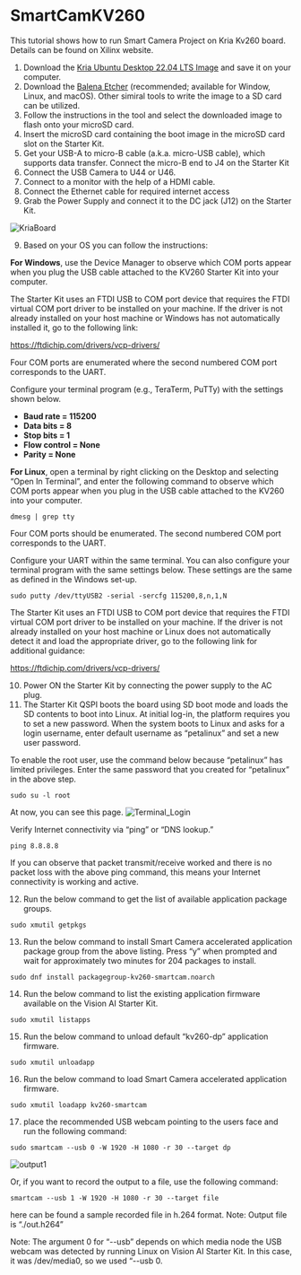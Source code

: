 # SmartCamKV260

This tutorial shows how to run Smart Camera Project on Kria Kv260 board.
Details can be found on Xilinx website.

1) Download the [Kria Ubuntu Desktop 22.04 LTS Image](https://drive.google.com/file/d/1l3sUqZDmzPQo-70NrrBYVKosOTTpTyFr/view?usp=share_link) and save it on your computer.
2) Download the [Balena Etcher](https://www.balena.io/etcher/) (recommended; available for Window, Linux, and macOS). Other simiral tools to write the image to a SD card can be utilized.
3) Follow the instructions in the tool and select the downloaded image to flash onto your microSD card.
4) Insert the microSD card containing the boot image in the microSD card slot on the Starter Kit.
5) Get your USB-A to micro-B cable (a.k.a. micro-USB cable), which supports data transfer. Connect the micro-B end to J4 on the Starter Kit
6) Connect the USB Camera to U44 or U46.
7) Connect to a monitor with the help of a HDMI cable.
8) Connect the Ethernet cable for required internet access
8) Grab the Power Supply and connect it to the DC jack (J12) on the Starter Kit.

![KriaBoard](https://user-images.githubusercontent.com/118986413/203835344-ba3268c0-4756-4c4c-82d9-3091f59dd5bb.jpg)

9) Based on your OS you can follow the instructions:

**For Windows**, use the Device Manager to observe which COM ports appear when you plug the USB cable attached to the KV260 Starter Kit into your computer.

The Starter Kit uses an FTDI USB to COM port device that requires the FTDI virtual COM port driver to be installed on your machine. If the driver is not already installed on your host machine or Windows has not automatically installed it, go to the following link:

https://ftdichip.com/drivers/vcp-drivers/

Four COM ports are enumerated where the second numbered COM port corresponds to the UART.

Configure your terminal program (e.g., TeraTerm, PuTTy) with the settings shown below.

- **Baud rate = 115200**
- **Data bits = 8**
- **Stop bits = 1**
- **Flow control = None**
- **Parity = None**

**For Linux**, open a terminal by right clicking on the Desktop and selecting “Open In Terminal”, and enter the following command to observe which COM ports appear when you plug in the USB cable attached to the KV260 into your computer.

`dmesg | grep tty`

Four COM ports should be enumerated. The second numbered COM port corresponds to the UART.​

Configure your UART within the same terminal. You can also configure your terminal program with the same settings below. These settings are the same as defined in the Windows set-up.

`sudo putty /dev/ttyUSB2 -serial -sercfg 115200,8,n,1,N`

The Starter Kit uses an FTDI USB to COM port device that requires the FTDI virtual COM port driver to be installed on your machine. If the driver is not already installed on your host machine or Linux does not automatically detect it and load the appropriate driver, go to the following link for additional guidance: 

https://ftdichip.com/drivers/vcp-drivers/

10) Power ON the Starter Kit by connecting the power supply to the AC plug.
11) The Starter Kit QSPI boots the board using SD boot mode and loads the SD contents to boot into Linux. At initial log-in, the platform requires you to set a new password. When the system boots to Linux and asks for a login username, enter default username as “petalinux” and set a new user password.

To enable the root user, use the command below because “petalinux” has limited privileges. Enter the same password that you created for “petalinux” in the above step.

`sudo su -l root`

At now, you can see this page.
![Terminal_Login](https://user-images.githubusercontent.com/118986413/203834996-f5defb1a-3315-4893-a274-7c0298a70080.png)

Verify Internet connectivity via “ping” or “DNS lookup.”

`ping 8.8.8.8`

If you can observe that packet transmit/receive worked and there is no packet loss with the above ping command, this means your Internet connectivity is working and active.

12) Run the below command to get the list of available application package groups.
 
`sudo xmutil getpkgs`

13) Run the below command to install Smart Camera accelerated application package group from the above listing. Press “y” when prompted and wait for approximately two minutes for 204 packages to install.

`sudo dnf install packagegroup-kv260-smartcam.noarch`

14) Run the below command to list the existing application firmware available on the Vision AI Starter Kit.

`sudo xmutil listapps`

15) Run the below command to unload default “kv260-dp” application firmware.

`sudo xmutil unloadapp`

16) Run the below command to load Smart Camera accelerated application firmware.

`sudo xmutil loadapp kv260-smartcam`

17) place the recommended USB webcam pointing to the users face and run the following command:

`sudo smartcam --usb 0 -W 1920 -H 1080 -r 30 --target dp`

![output1](https://user-images.githubusercontent.com/118986413/203836976-1f850f34-fe37-4028-bd0a-91ea35e1d3ac.png)

Or, if you want to record the output to a file, use the following command:

`smartcam --usb 1 -W 1920 -H 1080 -r 30 --target file`

here can be found a sample recorded file in h.264 format.
Note: Output file is “./out.h264”

Note: The argument 0 for “--usb” depends on which media node the USB webcam was detected by running Linux on Vision AI Starter Kit. In this case, it was /dev/media0, so we used “--usb 0.
